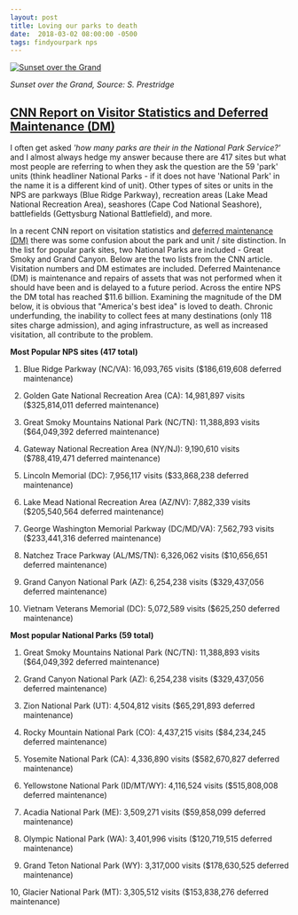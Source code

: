 ```yaml
---
layout: post
title: Loving our parks to death
date:  2018-03-02 08:00:00 -0500
tags: findyourpark nps
---
```


[![Sunset over the Grand](https://c1.staticflickr.com/9/8364/29118938502_f644421ecd_h.jpg)](https://www.flickr.com/photos/prestridge/29118938502/in/datetaken-public/)

<cite>Sunset over the Grand, Source: S. Prestridge</cite>


## [CNN Report on Visitor Statistics and Deferred Maintenance (DM)](https://www.cnn.com/travel/article/most-popular-national-park-service-sites-2017/index.html)

I often get asked _'how many parks are their in the National Park Service?'_ and I almost always hedge my answer because there are 417 sites but what most people are referring to when they ask the question are the 59 'park' units (think headliner National Parks - if it does not have 'National Park' in the name it is a different kind of unit). Other types of sites or units in the NPS are parkways (Blue Ridge Parkway), recreation areas (Lake Mead National Recreation Area), seashores (Cape Cod National Seashore), battlefields (Gettysburg National Battlefield), and more.

In a recent CNN report on visitation statistics and [deferred maintenance (DM)](https://go.nps.gov/deferredmaint) there was some confusion about the park and unit / site distinction. In the list for popular park sites, two National Parks are included - Great Smoky and Grand Canyon. Below are the two lists from the CNN article. Visitation numbers and DM estimates are included. Deferred Maintenance (DM) is maintenance and repairs of assets that was not performed when it should have been and is delayed to a future period. Across the entire NPS the DM total has reached $11.6 billion. Examining the magnitude of the DM below, it is obvious that "America's best idea" is loved to death. Chronic underfunding, the inability to collect fees at many destinations (only 118 sites charge admission), and aging infrastructure, as well as increased visitation, all contribute to the problem.


**Most Popular NPS sites (417 total)**

1. Blue Ridge Parkway (NC/VA): 16,093,765 visits ($186,619,608 deferred maintenance)

2. Golden Gate National Recreation Area (CA): 14,981,897 visits ($325,814,011 deferred maintenance)

3. Great Smoky Mountains National Park (NC/TN): 11,388,893 visits ($64,049,392 deferred maintenance)

4. Gateway National Recreation Area (NY/NJ): 9,190,610 visits ($788,419,471 deferred maintenance)

5. Lincoln Memorial (DC): 7,956,117 visits ($33,868,238 deferred maintenance)

6. Lake Mead National Recreation Area (AZ/NV): 7,882,339 visits ($205,540,564 deferred maintenance)

7. George Washington Memorial Parkway (DC/MD/VA): 7,562,793 visits ($233,441,316 deferred maintenance)

8. Natchez Trace Parkway (AL/MS/TN): 6,326,062 visits ($10,656,651 deferred maintenance)

9. Grand Canyon National Park (AZ): 6,254,238 visits ($329,437,056 deferred maintenance)

10. Vietnam Veterans Memorial (DC): 5,072,589 visits ($625,250 deferred maintenance)


**Most popular National Parks (59 total)**

1. Great Smoky Mountains National Park (NC/TN): 11,388,893 visits ($64,049,392 deferred maintenance)

2. Grand Canyon National Park (AZ): 6,254,238 visits ($329,437,056 deferred maintenance)

3. Zion National Park (UT): 4,504,812 visits ($65,291,893 deferred maintenance)

4. Rocky Mountain National Park (CO): 4,437,215 visits ($84,234,245 deferred maintenance)

5. Yosemite National Park (CA): 4,336,890 visits ($582,670,827 deferred maintenance)

6. Yellowstone National Park (ID/MT/WY): 4,116,524 visits ($515,808,008 deferred maintenance)

7. Acadia National Park (ME): 3,509,271 visits ($59,858,099 deferred maintenance)

8. Olympic National Park (WA): 3,401,996 visits ($120,719,515 deferred maintenance)

9. Grand Teton National Park (WY): 3,317,000 visits ($178,630,525 deferred maintenance)

10, Glacier National Park (MT): 3,305,512 visits ($153,838,276 deferred maintenance)
